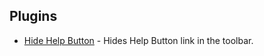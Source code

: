 ## Plugins

- [Hide Help Button](https://github.com/yungsamd17/BetterDiscordAddons/tree/main/Plugins/HideHelpButton) - Hides Help Button link in the toolbar.
